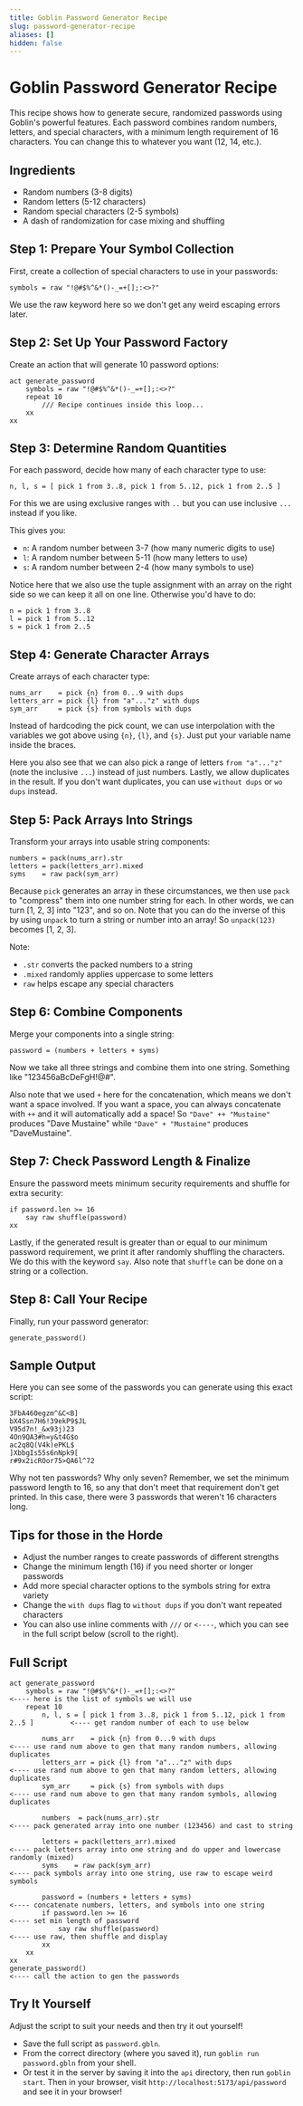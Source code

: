 ```yaml
---
title: Goblin Password Generator Recipe
slug: password-generator-recipe
aliases: []
hidden: false
---
```


# Goblin Password Generator Recipe

This recipe shows how to generate secure, randomized passwords using Goblin's powerful features. Each password combines random numbers, letters, and special characters, with a minimum length requirement of 16 characters. You can change this to whatever you want (12, 14, etc.).

## Ingredients

- Random numbers (3-8 digits)
- Random letters (5-12 characters)
- Random special characters (2-5 symbols)
- A dash of randomization for case mixing and shuffling

## Step 1: Prepare Your Symbol Collection

First, create a collection of special characters to use in your passwords:
```
symbols = raw "!@#$%^&*()-_=+[];:<>?"
```

We use the raw keyword here so we don't get any weird escaping errors later.

## Step 2: Set Up Your Password Factory

Create an action that will generate 10 password options:
```
act generate_password
    symbols = raw "!@#$%^&*()-_=+[];:<>?"
    repeat 10
        /// Recipe continues inside this loop...
    xx
xx
```

## Step 3: Determine Random Quantities

For each password, decide how many of each character type to use:
```
n, l, s = [ pick 1 from 3..8, pick 1 from 5..12, pick 1 from 2..5 ]
```
For this we are using exclusive ranges with `..` but you can use inclusive `...` instead if you like.

This gives you:

- `n`: A random number between 3-7 (how many numeric digits to use)
- `l`: A random number between 5-11 (how many letters to use)
- `s`: A random number between 2-4 (how many symbols to use)

Notice here that we also use the tuple assignment with an array on the right side so we can keep it all on one line. Otherwise you'd have to do:

```
n = pick 1 from 3..8
l = pick 1 from 5..12
s = pick 1 from 2..5
```

## Step 4: Generate Character Arrays

Create arrays of each character type:
```
nums_arr    = pick {n} from 0...9 with dups
letters_arr = pick {l} from "a"..."z" with dups
sym_arr     = pick {s} from symbols with dups
```

Instead of hardcoding the pick count, we can use interpolation with the variables we got above using `{n}`, `{l}`, and `{s}`. Just put your variable name inside the braces. 

Here you also see that we can also pick a range of letters `from "a"..."z"` (note the inclusive `...`) instead of just numbers. Lastly, we allow duplicates in the result. If you don't want duplicates, you can use `without dups` or `wo dups` instead.

## Step 5: Pack Arrays Into Strings

Transform your arrays into usable string components:
```
numbers = pack(nums_arr).str
letters = pack(letters_arr).mixed
syms    = raw pack(sym_arr)
```

Because `pick` generates an array in these circumstances, we then use `pack` to "compress" them into one number string for each. In other words, we can turn [1, 2, 3] into "123", and so on. Note that you can do the inverse of this by using `unpack` to turn a string or number into an array! So `unpack(123)` becomes [1, 2, 3]. 

Note:

- `.str` converts the packed numbers to a string
- `.mixed` randomly applies uppercase to some letters
- `raw` helps escape any special characters

## Step 6: Combine Components

Merge your components into a single string:
```
password = (numbers + letters + syms)
```

Now we take all three strings and combine them into one string. Something like "123456aBcDeFgH!@#". 

Also note that we used `+` here for the concatenation, which means we don't want a space involved. If you want a space, you can always concatenate with `++` and it will automatically add a space! So `"Dave" ++ "Mustaine"` produces "Dave Mustaine" while `"Dave" + "Mustaine"` produces "DaveMustaine". 

## Step 7: Check Password Length & Finalize

Ensure the password meets minimum security requirements and shuffle for extra security:
```
if password.len >= 16
    say raw shuffle(password)
xx
```

Lastly, if the generated result is greater than or equal to our minimum password requirement, we print it after randomly shuffling the characters. We do this with the keyword `say`. Also note that `shuffle` can be done on a string or a collection. 

## Step 8: Call Your Recipe

Finally, run your password generator:
```
generate_password()
```

## Sample Output
Here you can see some of the passwords you can generate using this exact script:

```
3FbA460egzm^&C<B]
bX4Ssn7H6!39ekP9$JL
V95d7n!_&x93j)23
4On9QA3#h=y&t4G$o
ac2q8Q(V4k)ePKL$
]XbbgIs55s6nNpk9[
r#9x2icROor75>QA6l^72
```

Why not ten passwords? Why only seven? Remember, we set the minimum password length to 16, so any that don't meet that requirement don't get printed. In this case, there were 3 passwords that weren't 16 characters long.

## Tips for those in the Horde

- Adjust the number ranges to create passwords of different strengths
- Change the minimum length (16) if you need shorter or longer passwords
- Add more special character options to the symbols string for extra variety
- Change the `with dups` flag  to `without dups` if you don't want repeated characters
- You can also use inline comments with `///` or `<----`, which you can see in the full script below (scroll to the right).

## Full Script

```
act generate_password
    symbols = raw "!@#$%^&*()-_=+[];:<>?"                                           <---- here is the list of symbols we will use
    repeat 10   
        n, l, s = [ pick 1 from 3..8, pick 1 from 5..12, pick 1 from 2..5 ]         <---- get random number of each to use below                   

        nums_arr    = pick {n} from 0...9 with dups                                 <---- use rand num above to gen that many random numbers, allowing duplicates
        letters_arr = pick {l} from "a"..."z" with dups                             <---- use rand num above to gen that many random letters, allowing duplicates
        sym_arr     = pick {s} from symbols with dups                               <---- use rand num above to gen that many random symbols, allowing duplicates

        numbers  = pack(nums_arr).str                                               <---- pack generated array into one number (123456) and cast to string                            

        letters = pack(letters_arr).mixed                                           <---- pack letters array into one string and do upper and lowercase randomly (mixed)              
        syms    = raw pack(sym_arr)                                                 <---- pack symbols array into one string, use raw to escape weird symbols

        password = (numbers + letters + syms)                                       <---- concatenate numbers, letters, and symbols into one string
        if password.len >= 16                                                       <---- set min length of password
            say raw shuffle(password)                                               <---- use raw, then shuffle and display
        xx                    
    xx
xx
generate_password()                                                                 <---- call the action to gen the passwords
```

## Try It Yourself
Adjust the script to suit your needs and then try it out yourself!

- Save the full script as `password.gbln`. 
- From the correct directory (where you saved it), run `goblin run password.gbln` from your shell.
- Or test it in the server by saving it into the `api` directory, then run `goblin start`. Then in your browser, visit `http://localhost:5173/api/password` and see it in your browser!